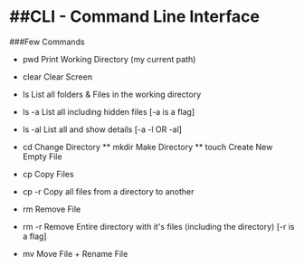 ##CLI - Command Line Interface
==============================
###Few Commands

* pwd Print Working Directory (my current path)
* clear Clear Screen

* ls List all folders & Files in the working directory
* ls -a List all including hidden files [-a is a flag]
* ls -al List all and show details [-a -l OR -al]

* cd Change Directory
** mkdir Make Directory
** touch Create New Empty File

* cp Copy Files
* cp -r Copy all files from a directory to another
* rm Remove File
* rm -r Remove Entire directory with it's files (including the directory) [-r is a flag]
* mv Move File + Rename File

